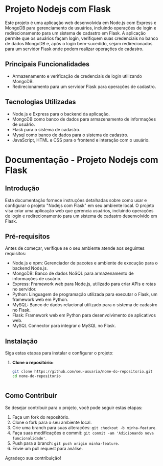 # Projeto Nodejs com Flask
Este projeto é uma aplicação web desenvolvida em Node.js com Express e MongoDB para gerenciamento de usuários, incluindo operações de login e redirecionamento para um sistema de cadastro em Flask. A aplicação permite que os usuários façam login, verifiquem suas credenciais no banco de dados MongoDB e, após o login bem-sucedido, sejam redirecionados para um servidor Flask onde podem realizar operações de cadastro.

## Principais Funcionalidades

- Armazenamento e verificação de credenciais de login utilizando MongoDB.
- Redirecionamento para um servidor Flask para operações de cadastro.

## Tecnologias Utilizadas

- Node.js e Express para o backend da aplicação.
- MongoDB como banco de dados para armazenamento de informações de usuário.
- Flask para o sistema de cadastro.
- Mysql como banco de dados para o sistema de cadastro.
- JavaScript, HTML e CSS para o frontend e interação com o usuário.

# Documentação - Projeto Nodejs com Flask

## Introdução

Esta documentação fornece instruções detalhadas sobre como usar e configurar o projeto "Nodejs com Flask" em seu ambiente local. O projeto visa criar uma aplicação web que gerencia usuários, incluindo operações de login e redirecionamento para um sistema de cadastro desenvolvido em Flask.

## Pré-requisitos

Antes de começar, verifique se o seu ambiente atende aos seguintes requisitos:

- Node.js e npm: Gerenciador de pacotes e ambiente de execução para o backend Node.js.
- MongoDB: Banco de dados NoSQL para armazenamento de informações de usuário.
- Express: Framework web para Node.js, utilizado para criar APIs e rotas no servidor.
- Python: Linguagem de programação utilizada para executar o Flask, um framework web em Python.
- MySQL: Banco de dados relacional utilizado para o sistema de cadastro no Flask.
- Flask: Framework web em Python para desenvolvimento de aplicativos web.
- MySQL Connector para integrar o MySQL no Flask.

## Instalação

Siga estas etapas para instalar e configurar o projeto:

1. **Clone o repositório:**

   ```bash
   git clone https://github.com/seu-usuario/nome-do-repositorio.git
   cd nome-do-repositorio



## Como Contribuir

Se desejar contribuir para o projeto, você pode seguir estas etapas:

1. Faça um fork do repositório.
2. Clone o fork para o seu ambiente local.
3. Crie uma branch para suas alterações: `git checkout -b minha-feature`.
4. Faça suas modificações e commit: `git commit -am 'Adicionando nova funcionalidade'`.
5. Push para a branch: `git push origin minha-feature`.
6. Envie um pull request para análise.

Agradeço sua contribuição!
